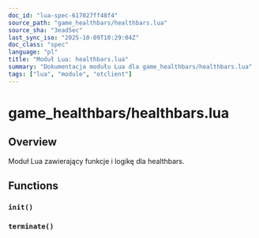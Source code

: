 ```yaml
---
doc_id: "lua-spec-617027ff48f4"
source_path: "game_healthbars/healthbars.lua"
source_sha: "3ead5ec"
last_sync_iso: "2025-10-09T10:29:04Z"
doc_class: "spec"
language: "pl"
title: "Moduł Lua: healthbars.lua"
summary: "Dokumentacja modułu Lua dla game_healthbars/healthbars.lua"
tags: ["lua", "module", "otclient"]
---
```


# game_healthbars/healthbars.lua

## Overview

Moduł Lua zawierający funkcje i logikę dla healthbars.

## Functions

### `init()`

### `terminate()`
